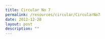 ```yaml
---
title: Circular No 7
permalink: /resources/circular/CircularNo7
date: 2012-12-28
layout: post
description: ""
---
```

